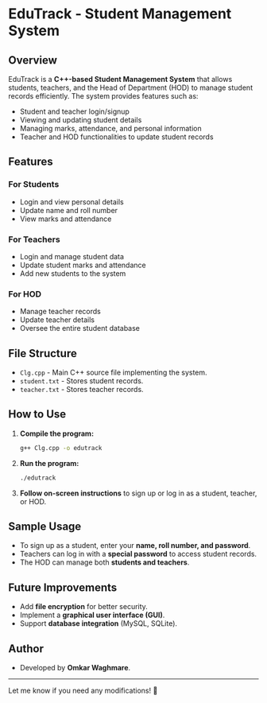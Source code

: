  # EduTrack - Student Management System

## Overview
EduTrack is a **C++-based Student Management System** that allows students, teachers, and the Head of Department (HOD) to manage student records efficiently. The system provides features such as:
- Student and teacher login/signup
- Viewing and updating student details
- Managing marks, attendance, and personal information
- Teacher and HOD functionalities to update student records

## Features
### **For Students**
- Login and view personal details
- Update name and roll number
- View marks and attendance

### **For Teachers**
- Login and manage student data
- Update student marks and attendance
- Add new students to the system

### **For HOD**
- Manage teacher records
- Update teacher details
- Oversee the entire student database

## File Structure
- `Clg.cpp` - Main C++ source file implementing the system.
- `student.txt` - Stores student records.
- `teacher.txt` - Stores teacher records.

## How to Use
1. **Compile the program:**
   ```sh
   g++ Clg.cpp -o edutrack
   ```
2. **Run the program:**
   ```sh
   ./edutrack
   ```
3. **Follow on-screen instructions** to sign up or log in as a student, teacher, or HOD.

## Sample Usage
- To sign up as a student, enter your **name, roll number, and password**.
- Teachers can log in with a **special password** to access student records.
- The HOD can manage both **students and teachers**.

## Future Improvements
- Add **file encryption** for better security.
- Implement a **graphical user interface (GUI)**.
- Support **database integration** (MySQL, SQLite).

## Author
- Developed by **Omkar Waghmare**.

---
Let me know if you need any modifications! 🚀

